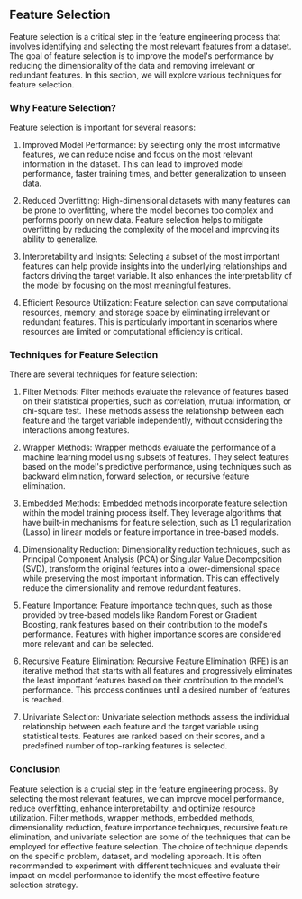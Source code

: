 ## Feature Selection
Feature selection is a critical step in the feature engineering process that involves identifying and selecting the most relevant features from a dataset. The goal of feature selection is to improve the model's performance by reducing the dimensionality of the data and removing irrelevant or redundant features. In this section, we will explore various techniques for feature selection.

### Why Feature Selection?
Feature selection is important for several reasons:

1. Improved Model Performance: By selecting only the most informative features, we can reduce noise and focus on the most relevant information in the dataset. This can lead to improved model performance, faster training times, and better generalization to unseen data.

2. Reduced Overfitting: High-dimensional datasets with many features can be prone to overfitting, where the model becomes too complex and performs poorly on new data. Feature selection helps to mitigate overfitting by reducing the complexity of the model and improving its ability to generalize.

3. Interpretability and Insights: Selecting a subset of the most important features can help provide insights into the underlying relationships and factors driving the target variable. It also enhances the interpretability of the model by focusing on the most meaningful features.

4. Efficient Resource Utilization: Feature selection can save computational resources, memory, and storage space by eliminating irrelevant or redundant features. This is particularly important in scenarios where resources are limited or computational efficiency is critical.

### Techniques for Feature Selection
There are several techniques for feature selection:

1. Filter Methods: Filter methods evaluate the relevance of features based on their statistical properties, such as correlation, mutual information, or chi-square test. These methods assess the relationship between each feature and the target variable independently, without considering the interactions among features.

2. Wrapper Methods: Wrapper methods evaluate the performance of a machine learning model using subsets of features. They select features based on the model's predictive performance, using techniques such as backward elimination, forward selection, or recursive feature elimination.

3. Embedded Methods: Embedded methods incorporate feature selection within the model training process itself. They leverage algorithms that have built-in mechanisms for feature selection, such as L1 regularization (Lasso) in linear models or feature importance in tree-based models.

4. Dimensionality Reduction: Dimensionality reduction techniques, such as Principal Component Analysis (PCA) or Singular Value Decomposition (SVD), transform the original features into a lower-dimensional space while preserving the most important information. This can effectively reduce the dimensionality and remove redundant features.

5. Feature Importance: Feature importance techniques, such as those provided by tree-based models like Random Forest or Gradient Boosting, rank features based on their contribution to the model's performance. Features with higher importance scores are considered more relevant and can be selected.

6. Recursive Feature Elimination: Recursive Feature Elimination (RFE) is an iterative method that starts with all features and progressively eliminates the least important features based on their contribution to the model's performance. This process continues until a desired number of features is reached.

7. Univariate Selection: Univariate selection methods assess the individual relationship between each feature and the target variable using statistical tests. Features are ranked based on their scores, and a predefined number of top-ranking features is selected.

### Conclusion
Feature selection is a crucial step in the feature engineering process. By selecting the most relevant features, we can improve model performance, reduce overfitting, enhance interpretability, and optimize resource utilization. Filter methods, wrapper methods, embedded methods, dimensionality reduction, feature importance techniques, recursive feature elimination, and univariate selection are some of the techniques that can be employed for effective feature selection. The choice of technique depends on the specific problem, dataset, and modeling approach. It is often recommended to experiment with different techniques and evaluate their impact on model performance to identify the most effective feature selection strategy.

